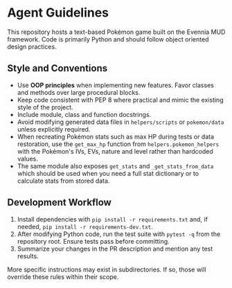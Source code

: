 # Agent Guidelines

This repository hosts a text-based Pokémon game built on the Evennia MUD framework.  Code is primarily Python and should follow object oriented design practices.

## Style and Conventions

- Use **OOP principles** when implementing new features.  Favor classes and methods over large procedural blocks.
- Keep code consistent with PEP 8 where practical and mimic the existing style of the project.
- Include module, class and function docstrings.
- Avoid modifying generated data files in `helpers/scripts` or `pokemon/data` unless explicitly required.
- When recreating Pokémon stats such as max HP during tests or data restoration,
  use the `get_max_hp` function from `helpers.pokemon_helpers` with the
  Pokémon's IVs, EVs, nature and level rather than hardcoded values.
- The same module also exposes `get_stats` and `_get_stats_from_data` which
  should be used when you need a full stat dictionary or to calculate stats
  from stored data.

## Development Workflow

1. Install dependencies with `pip install -r requirements.txt` and, if needed, `pip install -r requirements-dev.txt`.
2. After modifying Python code, run the test suite with `pytest -q` from the repository root.  Ensure tests pass before committing.
3. Summarize your changes in the PR description and mention any test results.

More specific instructions may exist in subdirectories.  If so, those will override these rules within their scope.

